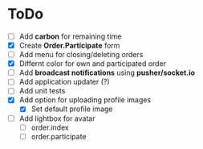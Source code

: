 # ToDo
- [ ] Add __carbon__ for remaining time
- [x] Create __Order.Participate__ form
- [ ] Add menu for closing/deleting orders
- [x] Differnt color for own and participated order
- [ ] Add __broadcast notifications__ using __pusher/socket.io__
- [ ] Add application updater (?)
- [ ] Add unit tests
- [x] Add option for uploading profile images
  - [x] Set default profile image
- [ ] Add lightbox for avatar
  - [ ] order.index
  - [ ] order.participate
